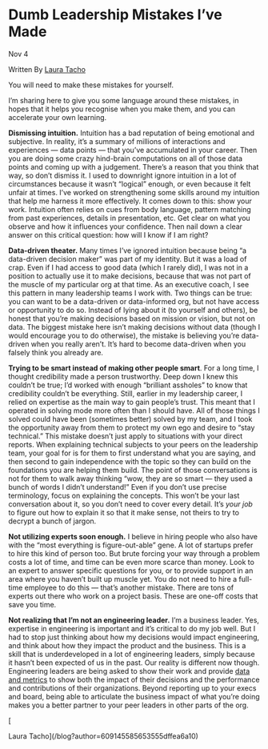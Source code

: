 


Dumb Leadership Mistakes I’ve Made
==================================


Nov 4

Written By [Laura Tacho](/blog?author=609145585653555dffea6a10)



You will need to make these mistakes for yourself.

I’m sharing here to give you some language around these mistakes, in hopes that it helps you recognise when you make them, and you can accelerate your own learning.

**Dismissing intuition.** Intuition has a bad reputation of being emotional and subjective. In reality, it’s a summary of millions of interactions and experiences — data points — that you’ve accumulated in your career. Then you are doing some crazy hind-brain computations on all of those data points and coming up with a judgement. There’s a reason that you think that way, so don’t dismiss it. I used to downright ignore intuition in a lot of circumstances because it wasn’t “logical” enough, or even because it felt unfair at times. I’ve worked on strengthening some skills around my intuition that help me harness it more effectively. It comes down to this: show your work. Intuition often relies on cues from body language, pattern matching from past experiences, details in presentation, etc. Get clear on what you observe and how it influences your confidence. Then nail down a clear answer on this critical question: how will I know if I am right?

**Data-driven theater.** Many times I’ve ignored intuition because being “a data-driven decision maker” was part of my identity. But it was a load of crap. Even if I had access to good data (which I rarely did), I was not in a position to actually use it to make decisions, because that was not part of the muscle of my particular org at that time. As an executive coach, I see this pattern in many leadership teams I work with. Two things can be true: you can want to be a data-driven or data-informed org, but not have access or opportunity to do so. Instead of lying about it (to yourself and others), be honest that you’re making decisions based on mission or vision, but not on data. The biggest mistake here isn’t making decisions without data (though I would encourage you to do otherwise), the mistake is believing you’re data-driven when you really aren’t. It’s hard to become data-driven when you falsely think you already are.

**Trying to be smart instead of making other people smart**. For a long time, I thought credibility made a person trustworthy. Deep down I knew this couldn’t be true; I’d worked with enough “brilliant assholes” to know that credibility couldn’t be everything. Still, earlier in my leadership career, I relied on expertise as the main way to gain people’s trust. This meant that I operated in solving mode more often than I should have. All of those things I solved could have been (sometimes better) solved by my team, and I took the opportunity away from them to protect my own ego and desire to “stay technical.” This mistake doesn’t just apply to situations with your direct reports. When explaining technical subjects to your peers on the leadership team, your goal for is for them to first understand what you are saying, and then second to gain independence with the topic so they can build on the foundations you are helping them build. The point of those conversations is not for them to walk away thinking “wow, they are so smart — they used a bunch of words I didn’t understand!” Even if you don’t use precise terminology, focus on explaining the concepts. This won’t be your last conversation about it, so you don’t need to cover every detail. It’s *your job* to figure out how to explain it so that it make sense, not theirs to try to decrypt a bunch of jargon.

**Not utilizing experts soon enough.** I believe in hiring people who also have with the “most everything is figure-out-able” gene. A lot of startups prefer to hire this kind of person too. But brute forcing your way through a problem costs a lot of time, and time can be even more scarce than money. Look to an expert to answer specific questions for you, or to provide support in an area where you haven’t built up muscle yet. You do not need to hire a full-time employee to do this — that’s another mistake. There are tons of experts out there who work on a project basis. These are one-off costs that save you time.

**Not realizing that I’m not an engineering leader.** I’m a business leader. Yes, expertise in engineering is important and it’s critical to do my job well. But I had to stop just thinking about how my decisions would impact engineering, and think about how they impact the product and the business. This is a skill that is underdeveloped in a lot of engineering leaders, simply because it hasn’t been expected of us in the past. Our reality is different now though. Engineering leaders are being asked to show their work and provide [data and metrics](/developer-productivity-metrics-course) to show both the impact of their decisions and the performance and contributions of their organizations. Beyond reporting up to your execs and board, being able to articulate the business impact of what you’re doing makes you a better partner to your peer leaders in other parts of the org.



[![]()

Laura Tacho](/blog?author=609145585653555dffea6a10)










